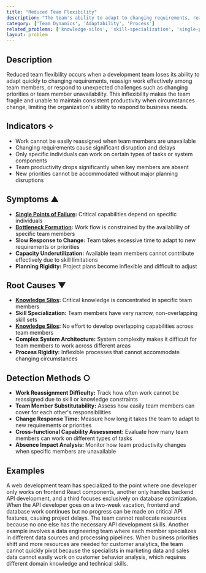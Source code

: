 ```yaml
---
title: "Reduced Team Flexibility"
description: "The team's ability to adapt to changing requirements, reassign work, or respond to unexpected challenges is significantly limited."
category: ['Team Dynamics', 'Adaptability', 'Process']
related_problems: ['knowledge-silos', 'skill-specialization', 'single-points-of-failure']
layout: problem
---
```


## Description

Reduced team flexibility occurs when a development team loses its ability to adapt quickly to changing requirements, reassign work effectively among team members, or respond to unexpected challenges such as changing priorities or team member unavailability. This inflexibility makes the team fragile and unable to maintain consistent productivity when circumstances change, limiting the organization's ability to respond to business needs.

## Indicators ⟡

- Work cannot be easily reassigned when team members are unavailable
- Changing requirements cause significant disruption and delays
- Only specific individuals can work on certain types of tasks or system components
- Team productivity drops significantly when key members are absent
- New priorities cannot be accommodated without major planning disruptions

## Symptoms ▲

- **[Single Points of Failure](single-points-of-failure.md):** Critical capabilities depend on specific individuals
- **[Bottleneck Formation](bottleneck-formation.md):** Work flow is constrained by the availability of specific team members
- **Slow Response to Change:** Team takes excessive time to adapt to new requirements or priorities
- **Capacity Underutilization:** Available team members cannot contribute effectively due to skill limitations
- **Planning Rigidity:** Project plans become inflexible and difficult to adjust

## Root Causes ▼

- **[Knowledge Silos](knowledge-silos.md):** Critical knowledge is concentrated in specific team members
- **Skill Specialization:** Team members have very narrow, non-overlapping skill sets
- **[Knowledge Silos](knowledge-silos.md):** No effort to develop overlapping capabilities across team members
- **Complex System Architecture:** System complexity makes it difficult for team members to work across different areas
- **Process Rigidity:** Inflexible processes that cannot accommodate changing circumstances

## Detection Methods ○

- **Work Reassignment Difficulty:** Track how often work cannot be reassigned due to skill or knowledge constraints
- **Team Member Substitutability:** Assess how easily team members can cover for each other's responsibilities
- **Change Response Time:** Measure how long it takes the team to adapt to new requirements or priorities
- **Cross-functional Capability Assessment:** Evaluate how many team members can work on different types of tasks
- **Absence Impact Analysis:** Monitor how team productivity changes when specific members are unavailable

## Examples

A web development team has specialized to the point where one developer only works on frontend React components, another only handles backend API development, and a third focuses exclusively on database optimization. When the API developer goes on a two-week vacation, frontend and database work continues but no progress can be made on critical API features, causing project delays. The team cannot reallocate resources because no one else has the necessary API development skills. Another example involves a data engineering team where each member specializes in different data sources and processing pipelines. When business priorities shift and more resources are needed for customer analytics, the team cannot quickly pivot because the specialists in marketing data and sales data cannot easily work on customer behavior analysis, which requires different domain knowledge and technical skills.